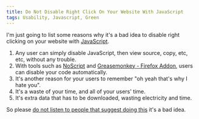 ```yaml
---
title: Do Not Disable Right Click On Your Website With JavaScript
tags: Usability, Javascript, Green
---
```

I'm just going to list some reasons why it's a bad idea to disable right clicking on your website with [JavaScript](http://en.wikipedia.org/wiki/Javascript).

1. Any user can simply disable JavaScript, then view source, copy, etc, etc, without any trouble.
2. With tools such as [NoScript](http://en.wikipedia.org/wiki/Javascript) and [Greasemonkey - Firefox Addon](http://en.wikipedia.org/wiki/Javascript), users can disable your code automatically.
3. It's another reason for your users to remember "oh yeah that's why I hate you".
4. It's a waste of your time, and all of your users' time.
5. It's extra data that has to be downloaded, wasting electricity and time.

So please [do not listen to people that suggest doing this](http://tendou86.blogspot.com/2008/08/how-to-disable-right-click-at-your-site.html) it's a bad idea.
